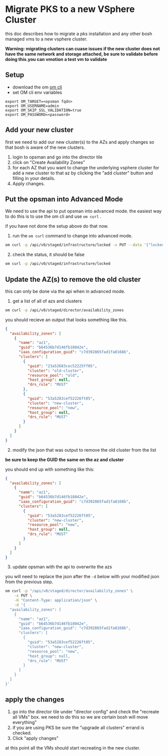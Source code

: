 # Migrate PKS to a new VSphere Cluster

this doc describes how to migrate a pks installation and any other bosh managed vms to a new vsphere cluster. 

**Warning: migrating clusters can cuase issues if the new cluster does not have the same network and storage attached, be sure to validate before doing this.you can vmotion a test vm to validate** 

## Setup 

* download the om [om cli](https://github.com/pivotal-cf/om/releases)
* set OM cli env variables
  
```
export OM_TARGET=<opsman fqdn>
export OM_USERNAME=admin
export OM_SKIP_SSL_VALIDATION=true
export OM_PASSWORD=<password>
```

## Add your new cluster

first we need to add our new cluster(s) to the AZs and apply changes so that bosh is aware of the new clusters.

1. login to opsman and go into the director tile
2. click on "Create Availability Zones" 
3. for each AZ that you want to change the underlying vsphere cluster for add a new cluster to that az by clicking the "add cluster" button and filling in your details.
4. Apply changes.


## Put the opsman into Advanced Mode

We need to use the api to put opsman into advanced mode. the easiest way to do this is to use the om cli and use `om curl` . 

if you have not done the setup above do that now.


1. run the `om curl` command to change into advanced mode.

```bash
om curl -p /api/v0/staged/infrastructure/locked -x PUT --data '{"locked" : "false"}' -H "Content-Type: application/json"
```

2. check the status, it should be false

```bash
om curl -p /api/v0/staged/infrastructure/locked
```

## Update the AZ(s) to remove the old cluster

this can only be done via the api when in advanced mode. 

1. get a list of all of azs and clusters

```bash
om curl -p /api/v0/staged/director/availability_zones
```

you should recieve an output that looks something like this. 


```json
{
  "availability_zones": [
    {
      "name": "az1",
      "guid": "b64536b7d146fb18042e",
      "iaas_configuration_guid": "c7d392865fad1fa8168b",
      "clusters": [
        {
          "guid": "23a52683cec52225ff05",
          "cluster": "old-cluster",
          "resource_pool": "old",
          "host_group": null,
          "drs_rule": "MUST"
        },
        {
          "guid": "53a5283cef52226ft05",
          "cluster": "new-cluster",
          "resource_pool": "new",
          "host_group": null,
          "drs_rule": "MUST"
        }
      ]
    }
  ]
}
```

2. modify the json that was output to remove the old cluster from the list

**be sure to keep the GUID the same on the az and cluster**

you should end up with something like this:

```json
{
  "availability_zones": [
    {
      "name": "az1",
      "guid": "b64536b7d146fb18042e",
      "iaas_configuration_guid": "c7d392865fad1fa8168b",
      "clusters": [
        {
          "guid": "53a5283cef52226ft05",
          "cluster": "new-cluster",
          "resource_pool": "new",
          "host_group": null,
          "drs_rule": "MUST"
        }
      ]
    }
  ]
}
```

3. update opsman with the api to overwrite the azs

you will need to replace the json after the `-d` below with your modified json from the previous step.

```bash
om curl -p "/api/v0/staged/director/availability_zones" \
    -x PUT \
    -H "Content-Type: application/json" \
    -d '{
  "availability_zones": [
    {
      "name": "az1",
      "guid": "b64536b7d146fb18042e",
      "iaas_configuration_guid": "c7d392865fad1fa8168b",
      "clusters": [
        {
          "guid": "53a5283cef52226ft05",
          "cluster": "new-cluster",
          "resource_pool": "new",
          "host_group": null,
          "drs_rule": "MUST"
        }
      ]
    }
  ]
}'
```

## apply the changes

1. go into the director tile under "director config" and check the "recreate all VMs" box. we need to do this so we are certain bosh will move everything"
2. if you are using PKS be sure the "upgrade all clusters" errand is checked. 
3. Click "apply changes"



at this point all the VMs should start recreating in the new cluster.